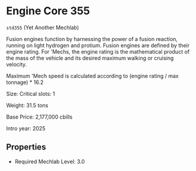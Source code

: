 # Engine Core 355

`std355` (Yet Another Mechlab)

Fusion engines function by harnessing the power of a fusion reaction, running on light hydrogen and protium. Fusion engines are defined by their engine rating. For 'Mechs, the engine rating is the mathematical product of the mass of the vehicle and its desired maximum walking or cruising velocity.

Maximum 'Mech speed is calculated according to (engine rating / max tonnage) * 16.2

Size: Critical slots: 1

Weight: 31.5 tons

Base Price: 2,177,000 cbills

Intro year: 2025

## Properties
* Required Mechlab Level: 3.0 

